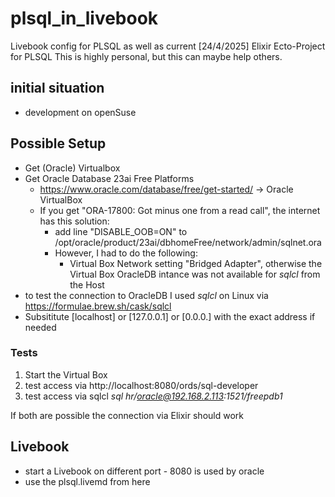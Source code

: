 # plsql_in_livebook
Livebook config for PLSQL as well as current [24/4/2025] Elixir Ecto-Project for PLSQL
This is highly personal, but this can maybe help others.

## initial situation
- development on openSuse
## Possible Setup
- Get (Oracle) Virtualbox
- Get Oracle Database 23ai Free Platforms
  - https://www.oracle.com/database/free/get-started/ -> Oracle VirtualBox
  - If you get "ORA-17800: Got minus one from a read call", the internet has this solution:
    - add line "DISABLE_OOB=ON" to /opt/oracle/product/23ai/dbhomeFree/network/admin/sqlnet.ora
    - However, I had to do the following:
      - Virtual Box Network setting "Bridged Adapter", otherwise the Virtual Box OracleDB intance was not available for *sqlcl* from the Host
- to test the connection to OracleDB I used *sqlcl* on Linux via https://formulae.brew.sh/cask/sqlcl
- Subsititute [localhost] or [127.0.0.1] or [0.0.0.] with the exact address if needed

### Tests
1. Start the Virtual Box
2. test access via http://localhost:8080/ords/sql-developer
3. test access via sqlcl *sql hr/oracle@192.168.2.113:1521/freepdb1*

If both are possible the connection via Elixir should work

## Livebook
- start a Livebook on different port - 8080 is used by oracle
- use the plsql.livemd from here 
